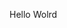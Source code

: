 Hello Wolrd














































































































































































































































































































































































































































































































































































































































































































































































































































































































































































































































































































































































































































































































































































































































































































































































































































































































































































































































































































































































































































































































































































































































































































































































































































































































































































































































































































































































































































































































































































































































































































































































































































































































































































































































































































































































































































































































































































































































































































































































































































































































































































































































